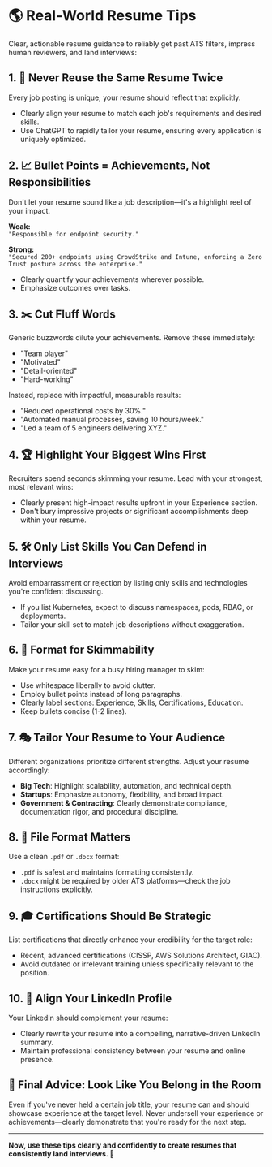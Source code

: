 # 🌎 Real-World Resume Tips

Clear, actionable resume guidance to reliably get past ATS filters, impress human reviewers, and land interviews:

## 1. 🎯 **Never Reuse the Same Resume Twice**
Every job posting is unique; your resume should reflect that explicitly.

- Clearly align your resume to match each job's requirements and desired skills.
- Use ChatGPT to rapidly tailor your resume, ensuring every application is uniquely optimized.

## 2. 📈 **Bullet Points = Achievements, Not Responsibilities**
Don't let your resume sound like a job description—it's a highlight reel of your impact.

**Weak:**  
`"Responsible for endpoint security."`

**Strong:**  
`"Secured 200+ endpoints using CrowdStrike and Intune, enforcing a Zero Trust posture across the enterprise."`

- Clearly quantify your achievements wherever possible.
- Emphasize outcomes over tasks.

## 3. ✂️ **Cut Fluff Words**
Generic buzzwords dilute your achievements. Remove these immediately:
- "Team player"
- "Motivated"
- "Detail-oriented"
- "Hard-working"

Instead, replace with impactful, measurable results:
- "Reduced operational costs by 30%."
- "Automated manual processes, saving 10 hours/week."
- "Led a team of 5 engineers delivering XYZ."

## 4. 🏆 **Highlight Your Biggest Wins First**
Recruiters spend seconds skimming your resume. Lead with your strongest, most relevant wins:

- Clearly present high-impact results upfront in your Experience section.
- Don't bury impressive projects or significant accomplishments deep within your resume.

## 5. 🛠️ **Only List Skills You Can Defend in Interviews**
Avoid embarrassment or rejection by listing only skills and technologies you're confident discussing.

- If you list Kubernetes, expect to discuss namespaces, pods, RBAC, or deployments.
- Tailor your skill set to match job descriptions without exaggeration.

## 6. 📖 **Format for Skimmability**
Make your resume easy for a busy hiring manager to skim:

- Use whitespace liberally to avoid clutter.
- Employ bullet points instead of long paragraphs.
- Clearly label sections: Experience, Skills, Certifications, Education.
- Keep bullets concise (1-2 lines).

## 7. 🎭 **Tailor Your Resume to Your Audience**
Different organizations prioritize different strengths. Adjust your resume accordingly:

- **Big Tech**: Highlight scalability, automation, and technical depth.
- **Startups**: Emphasize autonomy, flexibility, and broad impact.
- **Government & Contracting**: Clearly demonstrate compliance, documentation rigor, and procedural discipline.

## 8. 📂 **File Format Matters**
Use a clean `.pdf` or `.docx` format:

- `.pdf` is safest and maintains formatting consistently.
- `.docx` might be required by older ATS platforms—check the job instructions explicitly.

## 9. 🎓 **Certifications Should Be Strategic**
List certifications that directly enhance your credibility for the target role:

- Recent, advanced certifications (CISSP, AWS Solutions Architect, GIAC).
- Avoid outdated or irrelevant training unless specifically relevant to the position.

## 10. 🔗 **Align Your LinkedIn Profile**
Your LinkedIn should complement your resume:

- Clearly rewrite your resume into a compelling, narrative-driven LinkedIn summary.
- Maintain professional consistency between your resume and online presence.

## 🚩 **Final Advice: Look Like You Belong in the Room**
Even if you've never held a certain job title, your resume can and should showcase experience at the target level. Never undersell your experience or achievements—clearly demonstrate that you're ready for the next step.

---

**Now, use these tips clearly and confidently to create resumes that consistently land interviews. 🚀**
